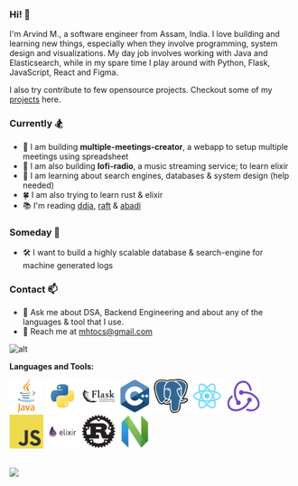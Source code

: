 ### Hi! :wave:

I'm Arvind M., a software engineer from Assam, India. I love building and learning new things, especially when they involve programming, system design and visualizations. 
My day job involves working with Java and Elasticsearch, while in my spare time I play around with Python, Flask, JavaScript, React and Figma.

I also try contribute to few opensource projects. Checkout some of my [projects](https://github.com/mhtocs?tab=repositories) here.

### Currently 🏂
- 🧶 I am building **multiple-meetings-creator**, a webapp to setup multiple meetings using spreadsheet 
- 🎵 I am also building **lofi-radio**, a music streaming service; to learn elixir
- 🌱 I am learning about search engines, databases & system design (help needed)
- 🍀 I am also trying to learn rust & elixir
- 📚 I'm reading [ddia](https://stratos.seas.harvard.edu/files/stratos/files/columnstoresfntdbs.pdf), [raft](https://raft.github.io/) & [abadi](https://stratos.seas.harvard.edu/files/stratos/files/columnstoresfntdbs.pdf)

### Someday 🔮
- 🛠️ I want to build a highly scalable database & search-engine for machine generated logs

### Contact 📫
- 🙋 Ask me about DSA, Backend Engineering and about any of the languages & tool that I use.
- 📮 Reach me at mhtocs@gmail.com

<!-- - ✏️ I write [here]() sometimes -->

![alt](https://i.giphy.com/media/qgQUggAC3Pfv687qPC/giphy.webp)


**Languages and Tools:**  

<code><img height="60" src="https://raw.githubusercontent.com/github/explore/5b3600551e122a3277c2c5368af2ad5725ffa9a1/topics/java/java.png"></code>
<code><img height="60" src="https://raw.githubusercontent.com/github/explore/80688e429a7d4ef2fca1e82350fe8e3517d3494d/topics/python/python.png"></code>
<code><img height="60" src="https://raw.githubusercontent.com/github/explore/80688e429a7d4ef2fca1e82350fe8e3517d3494d/topics/flask/flask.png"></code>
<code><img height="60" src="https://raw.githubusercontent.com/github/explore/180320cffc25f4ed1bbdfd33d4db3a66eeeeb358/topics/cpp/cpp.png"></code>
<code><img height="60" src="https://raw.githubusercontent.com/github/explore/80688e429a7d4ef2fca1e82350fe8e3517d3494d/topics/postgresql/postgresql.png"></code>
<code><img height="60" src="https://raw.githubusercontent.com/github/explore/80688e429a7d4ef2fca1e82350fe8e3517d3494d/topics/react/react.png"></code>
<code><img height="60" src="https://raw.githubusercontent.com/github/explore/80688e429a7d4ef2fca1e82350fe8e3517d3494d/topics/redux/redux.png"></code>
<code><img height="60" src="https://raw.githubusercontent.com/github/explore/80688e429a7d4ef2fca1e82350fe8e3517d3494d/topics/javascript/javascript.png"></code>
<code><img height="60" src="https://raw.githubusercontent.com/github/explore/d106aa3f6fa091ab80ab5c8cf0d931baff3caaea/topics/elixir/elixir.png"></code>
<code><img height="60" src="https://raw.githubusercontent.com/github/explore/80688e429a7d4ef2fca1e82350fe8e3517d3494d/topics/rust/rust.png"></code>
<code><img height="60" src="https://raw.githubusercontent.com/github/explore/26674e638508ac4a4e113ee32d6755ebfa000569/topics/neovim/neovim.png"></code>


<br />
<img src = "https://github-readme-stats.vercel.app/api?username=mhtocs&show_icons=false&&count_private=true&title_color=0969da&bg_color=00000000&text_color=000" width = 400>
